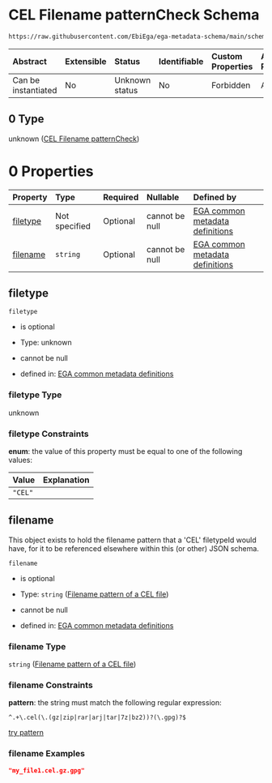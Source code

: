 # CEL Filename patternCheck Schema

```txt
https://raw.githubusercontent.com/EbiEga/ega-metadata-schema/main/schemas/EGA.common-definitions.json#/$defs/filenameFiletypePatternCheck/anyOf/0
```



| Abstract            | Extensible | Status         | Identifiable | Custom Properties | Additional Properties | Access Restrictions | Defined In                                                                                           |
| :------------------ | :--------- | :------------- | :----------- | :---------------- | :-------------------- | :------------------ | :--------------------------------------------------------------------------------------------------- |
| Can be instantiated | No         | Unknown status | No           | Forbidden         | Allowed               | none                | [EGA.common-definitions.json\*](../../../schemas/EGA.common-definitions.json "open original schema") |

## 0 Type

unknown ([CEL Filename patternCheck](ega-4-defs-check-filetype-checks-based-on-its-filename-anyof-cel-filename-patterncheck.md))

# 0 Properties

| Property              | Type          | Required | Nullable       | Defined by                                                                                                                                                                                                                                                                                                                                     |
| :-------------------- | :------------ | :------- | :------------- | :--------------------------------------------------------------------------------------------------------------------------------------------------------------------------------------------------------------------------------------------------------------------------------------------------------------------------------------------- |
| [filetype](#filetype) | Not specified | Optional | cannot be null | [EGA common metadata definitions](ega-4-defs-check-filetype-checks-based-on-its-filename-anyof-cel-filename-patterncheck-properties-filetype.md "https://raw.githubusercontent.com/EbiEga/ega-metadata-schema/main/schemas/EGA.common-definitions.json#/$defs/filenameFiletypePatternCheck/anyOf/0/properties/filetype")                       |
| [filename](#filename) | `string`      | Optional | cannot be null | [EGA common metadata definitions](ega-4-defs-check-filetype-checks-based-on-its-filename-anyof-cel-filename-patterncheck-properties-filename-pattern-of-a-cel-file.md "https://raw.githubusercontent.com/EbiEga/ega-metadata-schema/main/schemas/EGA.common-definitions.json#/$defs/filenameFiletypePatternCheck/anyOf/0/properties/filename") |

## filetype



`filetype`

*   is optional

*   Type: unknown

*   cannot be null

*   defined in: [EGA common metadata definitions](ega-4-defs-check-filetype-checks-based-on-its-filename-anyof-cel-filename-patterncheck-properties-filetype.md "https://raw.githubusercontent.com/EbiEga/ega-metadata-schema/main/schemas/EGA.common-definitions.json#/$defs/filenameFiletypePatternCheck/anyOf/0/properties/filetype")

### filetype Type

unknown

### filetype Constraints

**enum**: the value of this property must be equal to one of the following values:

| Value   | Explanation |
| :------ | :---------- |
| `"CEL"` |             |

## filename

This object exists to hold the filename pattern that a 'CEL' filetypeId would have, for it to be referenced elsewhere within this (or other) JSON schema.

`filename`

*   is optional

*   Type: `string` ([Filename pattern of a CEL file](ega-4-defs-check-filetype-checks-based-on-its-filename-anyof-cel-filename-patterncheck-properties-filename-pattern-of-a-cel-file.md))

*   cannot be null

*   defined in: [EGA common metadata definitions](ega-4-defs-check-filetype-checks-based-on-its-filename-anyof-cel-filename-patterncheck-properties-filename-pattern-of-a-cel-file.md "https://raw.githubusercontent.com/EbiEga/ega-metadata-schema/main/schemas/EGA.common-definitions.json#/$defs/filenameFiletypePatternCheck/anyOf/0/properties/filename")

### filename Type

`string` ([Filename pattern of a CEL file](ega-4-defs-check-filetype-checks-based-on-its-filename-anyof-cel-filename-patterncheck-properties-filename-pattern-of-a-cel-file.md))

### filename Constraints

**pattern**: the string must match the following regular expression:&#x20;

```regexp
^.+\.cel(\.(gz|zip|rar|arj|tar|7z|bz2))?(\.gpg)?$
```

[try pattern](https://regexr.com/?expression=%5E.%2B%5C.cel\(%5C.\(gz%7Czip%7Crar%7Carj%7Ctar%7C7z%7Cbz2\)\)%3F\(%5C.gpg\)%3F%24 "try regular expression with regexr.com")

### filename Examples

```json
"my_file1.cel.gz.gpg"
```
